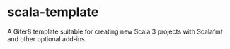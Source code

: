 # scala-template
A Giter8 template suitable for creating new Scala 3 projects with Scalafmt and other optional add-ins.
